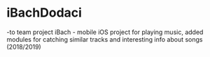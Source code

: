 # iBachDodaci
-to team project iBach - mobile iOS project for playing music, added modules for catching similar tracks and interesting info about songs (2018/2019)
